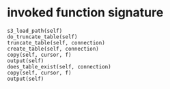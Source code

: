 # invoked function signature

```text
s3_load_path(self)
do_truncate_table(self)
truncate_table(self, connection)
create_table(self, connection)
copy(self, cursor, f)
output(self)
does_table_exist(self, connection)
copy(self, cursor, f)
output(self)
```